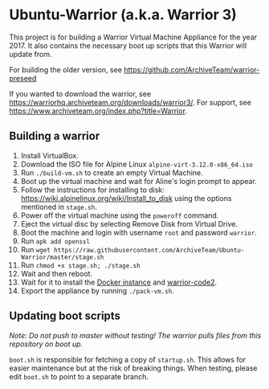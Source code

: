 # Ubuntu-Warrior (a.k.a. Warrior 3)

This project is for building a Warrior Virtual Machine Appliance for the year 2017. It also contains the necessary boot up scripts that this Warrior will update from.

For building the older version, see https://github.com/ArchiveTeam/warrior-preseed

If you wanted to download the warrior, see https://warriorhq.archiveteam.org/downloads/warrior3/. For support, see https://www.archiveteam.org/index.php?title=Warrior.


## Building a warrior

1. Install VirtualBox.
2. Download the ISO file for Alpine Linux `alpine-virt-3.12.0-x86_64.iso`
3. Run `./build-vm.sh` to create an empty Virtual Machine.
4. Boot up the virtual machine and wait for Aline's login prompt to appear.
5. Follow the instructions for installing to disk: https://wiki.alpinelinux.org/wiki/Install_to_disk using the options mentioned in `stage.sh`.
6. Power off the virtual machine using the `poweroff` command.
7. Eject the virtual disc by selecting Remove Disk from Virtual Drive.
8. Boot the machine and login with username `root` and password `warrior`.
9. Run `apk add openssl`
10. Run `wget https://raw.githubusercontent.com/ArchiveTeam/Ubuntu-Warrior/master/stage.sh`
11. Run `chmod +x stage.sh; ./stage.sh`
12. Wait and then reboot.
13. Wait for it to install the [Docker instance](https://github.com/ArchiveTeam/warrior-dockerfile) and [warrior-code2](https://github.com/ArchiveTeam/warrior-code2).
14. Export the appliance by running `./pack-vm.sh`.


## Updating boot scripts

*Note: Do not push to master without testing! The warrior pulls files from this repository on boot up.*

`boot.sh` is responsible for fetching a copy of `startup.sh`. This allows for easier maintenance but at the risk of breaking things. When testing, please edit `boot.sh` to point to a separate branch.
